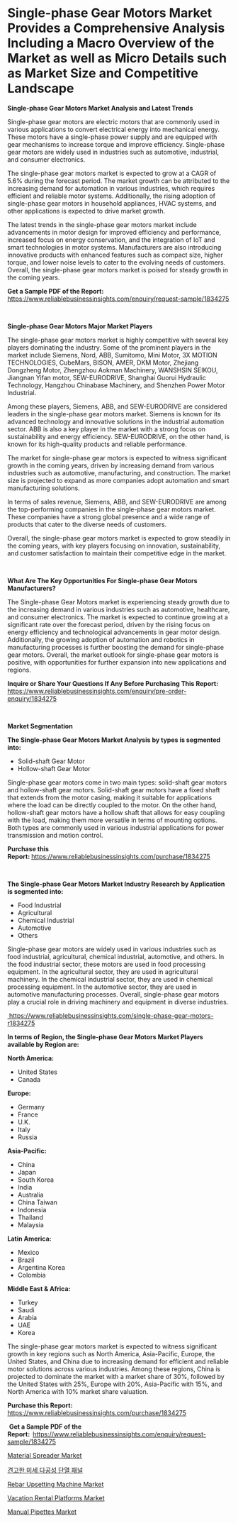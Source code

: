 <p><h1>Single-phase Gear Motors Market Provides a Comprehensive Analysis Including a Macro Overview of the Market as well as Micro Details such as Market Size and Competitive Landscape</h1></p><p><strong>Single-phase Gear Motors Market Analysis and Latest Trends</strong></p>
<p><p>Single-phase gear motors are electric motors that are commonly used in various applications to convert electrical energy into mechanical energy. These motors have a single-phase power supply and are equipped with gear mechanisms to increase torque and improve efficiency. Single-phase gear motors are widely used in industries such as automotive, industrial, and consumer electronics.</p><p>The single-phase gear motors market is expected to grow at a CAGR of 5.6% during the forecast period. The market growth can be attributed to the increasing demand for automation in various industries, which requires efficient and reliable motor systems. Additionally, the rising adoption of single-phase gear motors in household appliances, HVAC systems, and other applications is expected to drive market growth.</p><p>The latest trends in the single-phase gear motors market include advancements in motor design for improved efficiency and performance, increased focus on energy conservation, and the integration of IoT and smart technologies in motor systems. Manufacturers are also introducing innovative products with enhanced features such as compact size, higher torque, and lower noise levels to cater to the evolving needs of customers. Overall, the single-phase gear motors market is poised for steady growth in the coming years.</p></p>
<p><strong>Get a Sample PDF of the Report:&nbsp;</strong> <a href="https://www.reliablebusinessinsights.com/enquiry/request-sample/1834275">https://www.reliablebusinessinsights.com/enquiry/request-sample/1834275</a></p>
<p>&nbsp;</p>
<p><strong>Single-phase Gear Motors Major Market Players</strong></p>
<p><p>The single-phase gear motors market is highly competitive with several key players dominating the industry. Some of the prominent players in the market include Siemens, Nord, ABB, Sumitomo, Mini Motor, 3X MOTION TECHNOLOGIES, CubeMars, BISON, AMER, DKM Motor, Zhejiang Dongzheng Motor, Zhengzhou Aokman Machinery, WANSHSIN SEIKOU, Jiangnan Yifan motor, SEW-EURODRIVE, Shanghai Guorui Hydraulic Technology, Hangzhou Chinabase Machinery, and Shenzhen Power Motor Industrial.</p><p>Among these players, Siemens, ABB, and SEW-EURODRIVE are considered leaders in the single-phase gear motors market. Siemens is known for its advanced technology and innovative solutions in the industrial automation sector. ABB is also a key player in the market with a strong focus on sustainability and energy efficiency. SEW-EURODRIVE, on the other hand, is known for its high-quality products and reliable performance.</p><p>The market for single-phase gear motors is expected to witness significant growth in the coming years, driven by increasing demand from various industries such as automotive, manufacturing, and construction. The market size is projected to expand as more companies adopt automation and smart manufacturing solutions.</p><p>In terms of sales revenue, Siemens, ABB, and SEW-EURODRIVE are among the top-performing companies in the single-phase gear motors market. These companies have a strong global presence and a wide range of products that cater to the diverse needs of customers.</p><p>Overall, the single-phase gear motors market is expected to grow steadily in the coming years, with key players focusing on innovation, sustainability, and customer satisfaction to maintain their competitive edge in the market.</p></p>
<p>&nbsp;</p>
<p><strong>What Are The Key Opportunities For Single-phase Gear Motors Manufacturers?</strong></p>
<p><p>The Single-phase Gear Motors market is experiencing steady growth due to the increasing demand in various industries such as automotive, healthcare, and consumer electronics. The market is expected to continue growing at a significant rate over the forecast period, driven by the rising focus on energy efficiency and technological advancements in gear motor design. Additionally, the growing adoption of automation and robotics in manufacturing processes is further boosting the demand for single-phase gear motors. Overall, the market outlook for single-phase gear motors is positive, with opportunities for further expansion into new applications and regions.</p></p>
<p><strong>Inquire or Share Your Questions If Any Before Purchasing This Report:</strong> <a href="https://www.reliablebusinessinsights.com/enquiry/pre-order-enquiry/1834275">https://www.reliablebusinessinsights.com/enquiry/pre-order-enquiry/1834275</a></p>
<p>&nbsp;</p>
<p><strong>Market Segmentation</strong></p>
<p><strong>The Single-phase Gear Motors Market Analysis by types is segmented into:</strong></p>
<p><ul><li>Solid-shaft Gear Motor</li><li>Hollow-shaft Gear Motor</li></ul></p>
<p><p>Single-phase gear motors come in two main types: solid-shaft gear motors and hollow-shaft gear motors. Solid-shaft gear motors have a fixed shaft that extends from the motor casing, making it suitable for applications where the load can be directly coupled to the motor. On the other hand, hollow-shaft gear motors have a hollow shaft that allows for easy coupling with the load, making them more versatile in terms of mounting options. Both types are commonly used in various industrial applications for power transmission and motion control.</p></p>
<p><strong>Purchase this Report:&nbsp;</strong><a href="https://www.reliablebusinessinsights.com/purchase/1834275">https://www.reliablebusinessinsights.com/purchase/1834275</a></p>
<p>&nbsp;</p>
<p><strong>The Single-phase Gear Motors Market Industry Research by Application is segmented into:</strong></p>
<p><ul><li>Food Industrial</li><li>Agricultural</li><li>Chemical Industrial</li><li>Automotive</li><li>Others</li></ul></p>
<p><p>Single-phase gear motors are widely used in various industries such as food industrial, agricultural, chemical industrial, automotive, and others. In the food industrial sector, these motors are used in food processing equipment. In the agricultural sector, they are used in agricultural machinery. In the chemical industrial sector, they are used in chemical processing equipment. In the automotive sector, they are used in automotive manufacturing processes. Overall, single-phase gear motors play a crucial role in driving machinery and equipment in diverse industries.</p></p>
<p><a href="https://www.reliablebusinessinsights.com/single-phase-gear-motors-r1834275">&nbsp;https://www.reliablebusinessinsights.com/single-phase-gear-motors-r1834275</a></p>
<p><strong>In terms of Region, the Single-phase Gear Motors Market Players available by Region are:</strong></p>
<p>
    <p> <strong> North America: </strong>
        <ul>
            <li>United States</li>
            <li>Canada</li>
        </ul>
        </p> 
    <p> <strong> Europe: </strong>
        <ul>
            <li>Germany</li>
            <li>France</li>
            <li>U.K.</li>
            <li>Italy</li>
            <li>Russia</li>
        </ul>
        </p> 
    <p> <strong> Asia-Pacific: </strong>
        <ul>
            <li>China</li>
            <li>Japan</li>
            <li>South Korea</li>
            <li>India</li>
            <li>Australia</li>
            <li>China Taiwan</li>
            <li>Indonesia</li>
            <li>Thailand</li>
            <li>Malaysia</li>
        </ul>
        </p> 
    <p> <strong> Latin America: </strong>
        <ul>
            <li>Mexico</li>
            <li>Brazil</li>
            <li>Argentina Korea</li>
            <li>Colombia</li>
        </ul>
        </p> 
    <p> <strong> Middle East & Africa: </strong>
        <ul>
            <li>Turkey</li>
            <li>Saudi</li>
            <li>Arabia</li>
            <li>UAE</li>
            <li>Korea</li>
        </ul>
    </p>
    </p>
<p><p>The single-phase gear motors market is expected to witness significant growth in key regions such as North America, Asia-Pacific, Europe, the United States, and China due to increasing demand for efficient and reliable motor solutions across various industries. Among these regions, China is projected to dominate the market with a market share of 30%, followed by the United States with 25%, Europe with 20%, Asia-Pacific with 15%, and North America with 10% market share valuation.</p></p>
<p><strong>Purchase this Report: </strong><a href="https://www.reliablebusinessinsights.com/purchase/1834275">https://www.reliablebusinessinsights.com/purchase/1834275</a></p>
<p>&nbsp;<strong>Get a Sample PDF of the Report:&nbsp;&nbsp;</strong><a href="https://www.reliablebusinessinsights.com/enquiry/request-sample/1834275">https://www.reliablebusinessinsights.com/enquiry/request-sample/1834275</a></p>
<p><strong></strong></p>
<p><p><a href="https://github.com/EveKerluke2023/Market-Research-Report-List-1/blob/main/material-spreader-market.md">Material Spreader Market</a></p><p><a href="https://github.com/JeromeRtyau89966/Market-Research-Report-List-2/blob/main/8545516176164.md">견고한 미세 다공성 단열 패널</a></p><p><a href="https://github.com/angeliabkratze/Market-Research-Report-List-1/blob/main/rebar-upsetting-machine-market.md">Rebar Upsetting Machine Market</a></p><p><a href="https://www.linkedin.com/pulse/vacation-rental-platforms-market-growth-outlook-from-2024-2031-kvbwc?trackingId=uqXpdKg5WTUMOstWJ6tZpA%3D%3D">Vacation Rental Platforms Market</a></p><p><a href="https://www.linkedin.com/pulse/manual-pipettes-market-analysis-report-global-insights-region-hmqwc?trackingId=xCcoKTbJvL8zdSERd7RrMQ%3D%3D">Manual Pipettes Market</a></p></p>